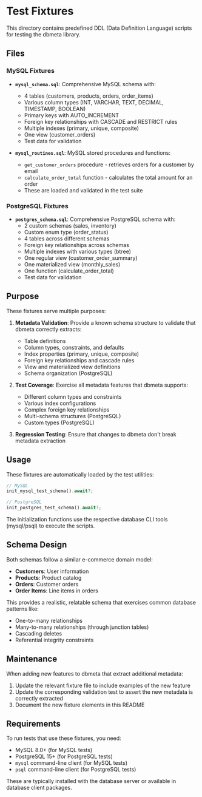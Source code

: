 # Test Fixtures

This directory contains predefined DDL (Data Definition Language) scripts for testing the dbmeta library.

## Files

### MySQL Fixtures

- **`mysql_schema.sql`**: Comprehensive MySQL schema with:
  - 4 tables (customers, products, orders, order_items)
  - Various column types (INT, VARCHAR, TEXT, DECIMAL, TIMESTAMP, BOOLEAN)
  - Primary keys with AUTO_INCREMENT
  - Foreign key relationships with CASCADE and RESTRICT rules
  - Multiple indexes (primary, unique, composite)
  - One view (customer_orders)
  - Test data for validation

- **`mysql_routines.sql`**: MySQL stored procedures and functions:
  - `get_customer_orders` procedure - retrieves orders for a customer by email
  - `calculate_order_total` function - calculates the total amount for an order
  - These are loaded and validated in the test suite

### PostgreSQL Fixtures

- **`postgres_schema.sql`**: Comprehensive PostgreSQL schema with:
  - 2 custom schemas (sales, inventory)
  - Custom enum type (order_status)
  - 4 tables across different schemas
  - Foreign key relationships across schemas
  - Multiple indexes with various types (btree)
  - One regular view (customer_order_summary)
  - One materialized view (monthly_sales)
  - One function (calculate_order_total)
  - Test data for validation

## Purpose

These fixtures serve multiple purposes:

1. **Metadata Validation**: Provide a known schema structure to validate that dbmeta correctly extracts:
   - Table definitions
   - Column types, constraints, and defaults
   - Index properties (primary, unique, composite)
   - Foreign key relationships and cascade rules
   - View and materialized view definitions
   - Schema organization (PostgreSQL)

2. **Test Coverage**: Exercise all metadata features that dbmeta supports:
   - Different column types and constraints
   - Various index configurations
   - Complex foreign key relationships
   - Multi-schema structures (PostgreSQL)
   - Custom types (PostgreSQL)

3. **Regression Testing**: Ensure that changes to dbmeta don't break metadata extraction

## Usage

These fixtures are automatically loaded by the test utilities:

```rust
// MySQL
init_mysql_test_schema().await?;

// PostgreSQL
init_postgres_test_schema().await?;
```

The initialization functions use the respective database CLI tools (mysql/psql) to execute the scripts.

## Schema Design

Both schemas follow a similar e-commerce domain model:
- **Customers**: User information
- **Products**: Product catalog
- **Orders**: Customer orders
- **Order Items**: Line items in orders

This provides a realistic, relatable schema that exercises common database patterns like:
- One-to-many relationships
- Many-to-many relationships (through junction tables)
- Cascading deletes
- Referential integrity constraints

## Maintenance

When adding new features to dbmeta that extract additional metadata:

1. Update the relevant fixture file to include examples of the new feature
2. Update the corresponding validation test to assert the new metadata is correctly extracted
3. Document the new fixture elements in this README

## Requirements

To run tests that use these fixtures, you need:

- MySQL 8.0+ (for MySQL tests)
- PostgreSQL 15+ (for PostgreSQL tests)
- `mysql` command-line client (for MySQL tests)
- `psql` command-line client (for PostgreSQL tests)

These are typically installed with the database server or available in database client packages.
